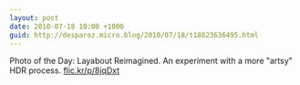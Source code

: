 ```yaml
---
layout: post
date: 2010-07-18 10:00 +1000
guid: http://desparoz.micro.blog/2010/07/18/t18823636495.html
---
```

Photo of the Day: Layabout Reimagined. An experiment with a more "artsy" HDR process. [flic.kr/p/8jqDxt](http://flic.kr/p/8jqDxt)
